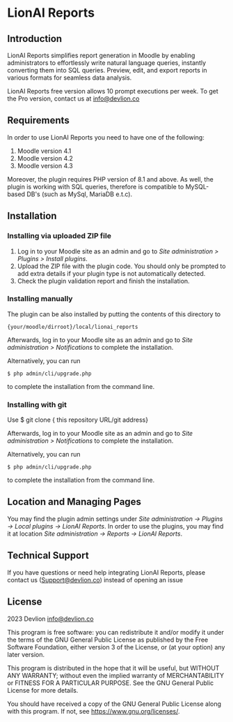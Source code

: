 # LionAI Reports #

## Introduction ##
LionAI Reports simplifies report generation in Moodle by enabling administrators to effortlessly write natural language queries, instantly converting them into SQL queries. Preview, edit, and export reports in various formats for seamless data analysis.

LionAI Reports free version allows 10 prompt executions per week. To get the Pro version, contact us at info@devlion.co

## Requirements ##

In order to use LionAI Reports you need to have one of the following:
1. Moodle version 4.1
2. Moodle version 4.2
3. Moodle version 4.3

Moreover, the plugin requires PHP version of 8.1 and above.
As well, the plugin is working with SQL queries, therefore is compatible to MySQL-based DB's (such as MySql, MariaDB e.t.c).

## Installation ##
### Installing via uploaded ZIP file ###

1. Log in to your Moodle site as an admin and go to _Site administration >
   Plugins > Install plugins_.
2. Upload the ZIP file with the plugin code. You should only be prompted to add
   extra details if your plugin type is not automatically detected.
3. Check the plugin validation report and finish the installation.

### Installing manually ###

The plugin can be also installed by putting the contents of this directory to

    {your/moodle/dirroot}/local/lionai_reports

Afterwards, log in to your Moodle site as an admin and go to _Site administration >
Notifications_ to complete the installation.

Alternatively, you can run

    $ php admin/cli/upgrade.php

to complete the installation from the command line.

### Installing with git ###

Use
    $ git clone { this repository URL/git address}

Afterwards, log in to your Moodle site as an admin and go to _Site administration >
Notifications_ to complete the installation.

Alternatively, you can run

    $ php admin/cli/upgrade.php

to complete the installation from the command line.

## Location and Managing Pages ##
You may find the plugin admin settings under _Site administration -> Plugins -> Local plugins -> LionAI Reports_.
In order to use the plugins, you may find it at location _Site administration -> Reports -> LionAI Reports_.

## Technical Support ##
If you have questions or need help integrating LionAI Reports, please contact us (Support@devlion.co) instead of opening an issue


## License ##

2023 Devlion <info@devlion.co>

This program is free software: you can redistribute it and/or modify it under
the terms of the GNU General Public License as published by the Free Software
Foundation, either version 3 of the License, or (at your option) any later
version.

This program is distributed in the hope that it will be useful, but WITHOUT ANY
WARRANTY; without even the implied warranty of MERCHANTABILITY or FITNESS FOR A
PARTICULAR PURPOSE.  See the GNU General Public License for more details.

You should have received a copy of the GNU General Public License along with
this program.  If not, see <https://www.gnu.org/licenses/>.
